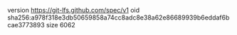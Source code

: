 version https://git-lfs.github.com/spec/v1
oid sha256:a978f318e3db50659858a74cc8adc8e38a62e86689939b6eddaf6bcae3773893
size 6062
